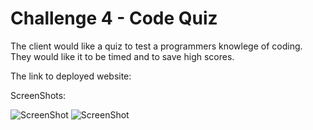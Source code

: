 # Challenge 4 - Code Quiz

The client would like a quiz to test a programmers knowlege of coding.
They would like it to be timed and to save high scores.

The link to deployed website: 

ScreenShots:

![ScreenShot](/horiseon/assets/images/HoriseonLandingPage1.png "screenshot1")
![ScreenShot](/horiseon/assets/images/HoriseonLandingPage2.png "screenshot2")